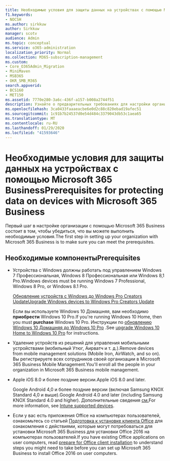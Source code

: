 ```yaml
---
title: Необходимые условия для защиты данных на устройствах с помощью Microsoft 365 Business
f1.keywords:
- NOCSH
ms.author: sirkkuw
author: Sirkkuw
manager: scotv
audience: Admin
ms.topic: conceptual
ms.service: o365-administration
localization_priority: Normal
ms.collection: M365-subscription-management
ms.custom:
- Core_O365Admin_Migration
- MiniMaven
- MSB365
- OKR_SMB_M365
search.appverid:
- BCS160
- MET150
ms.assetid: 7770e280-3a6c-436f-a157-b008a2744f51
description: Узнайте о предварительных требованиях для настройки организации с помощью Microsoft 365 Business.
ms.openlocfilehash: 3ca0433faaaeacbe6e0d2c88c820ebad19afec51
ms.sourcegitcommit: 1c91b7b24537d0e54d484c3379043db53c1aea65
ms.translationtype: MT
ms.contentlocale: ru-RU
ms.lasthandoff: 01/29/2020
ms.locfileid: "41593646"
---
```

# <a name="prerequisites-for-protecting-data-on-devices-with-microsoft-365-business"></a><span data-ttu-id="16b02-103">Необходимые условия для защиты данных на устройствах с помощью Microsoft 365 Business</span><span class="sxs-lookup"><span data-stu-id="16b02-103">Prerequisites for protecting data on devices with Microsoft 365 Business</span></span>

<span data-ttu-id="16b02-104">Первый шаг в настройке организации с помощью Microsoft 365 Business состоит в том, чтобы убедиться, что вы можете выполнить необходимые условия.</span><span class="sxs-lookup"><span data-stu-id="16b02-104">The first step in setting up your organization with Microsoft 365 Business is to make sure you can meet the prerequisites.</span></span>
  
## <a name="prerequisites"></a><span data-ttu-id="16b02-105">Необходимые компоненты</span><span class="sxs-lookup"><span data-stu-id="16b02-105">Prerequisites</span></span>

- <span data-ttu-id="16b02-106">Устройства с Windows должны работать под управлением Windows 7 Профессиональная, Windows 8 Профессиональная или Windows 8,1 Pro.</span><span class="sxs-lookup"><span data-stu-id="16b02-106">Windows devices must be running Windows 7 Professional, Windows 8 Pro, or Windows 8.1 Pro.</span></span>
    
    [<span data-ttu-id="16b02-107">Обновление устройств с Windows до Windows Pro Creators Update</span><span class="sxs-lookup"><span data-stu-id="16b02-107">Upgrade Windows devices to Windows Pro Creators Update</span></span>](upgrade-to-windows-pro-creators-update.md)
    
    <span data-ttu-id="16b02-108">Если вы используете Windows 10 Домашняя, вам необходимо **приобрести** Windows 10 Pro.</span><span class="sxs-lookup"><span data-stu-id="16b02-108">If you're running Windows 10 Home, then you must **purchase** Windows  10 Pro.</span></span> <span data-ttu-id="16b02-109">Инструкции по [обновлению Windows 10 Домашняя до Windows 10 Pro](https://support.office.com/article/0aee10c1-4d34-43ee-a325-579c6c2df90e?ui=en-US&rs=en-US&ad=US) .</span><span class="sxs-lookup"><span data-stu-id="16b02-109">See [upgrade Windows 10 Home to Windows 10 Pro](https://support.office.com/article/0aee10c1-4d34-43ee-a325-579c6c2df90e?ui=en-US&rs=en-US&ad=US) for instructions.</span></span> 
    
- <span data-ttu-id="16b02-110">Удаление устройств из решений для управления мобильными устройствами (мобильный Утюг, Аирватч и т. д.).</span><span class="sxs-lookup"><span data-stu-id="16b02-110">Remove devices from mobile management solutions (Mobile Iron, AirWatch, and so on).</span></span> <span data-ttu-id="16b02-111">Вы регистрируете всех сотрудников своей организации в Microsoft 365 Business Mobile Management.</span><span class="sxs-lookup"><span data-stu-id="16b02-111">You'll enroll all the people in your organization in Microsoft 365 Business mobile management.</span></span>
    
- <span data-ttu-id="16b02-112">Apple iOS 8.0 и более поздние версии.</span><span class="sxs-lookup"><span data-stu-id="16b02-112">Apple iOS 8.0 and later.</span></span>
    
    <span data-ttu-id="16b02-113">Google Android 4,0 и более поздние версии (включая Samsung KNOX Standard 4,0 и выше).</span><span class="sxs-lookup"><span data-stu-id="16b02-113">Google Android 4.0 and later (including Samsung KNOX Standard 4.0 and higher).</span></span> <span data-ttu-id="16b02-114">Дополнительные сведения [см.](https://go.microsoft.com/fwlink/p/?linkid=852307)</span><span class="sxs-lookup"><span data-stu-id="16b02-114">For more information, see [Intune supported devices](https://go.microsoft.com/fwlink/p/?linkid=852307).</span></span>
    
- <span data-ttu-id="16b02-115">Если у вас есть приложения Office на компьютерах пользователей, ознакомьтесь со статьей [Подготовка к установке клиента Office](prepare-for-office-client-deployment.md) для ознакомления с действиями, которые могут потребоваться для установки Microsoft 365 Business для установки Office 2016 на компьютерах пользователей.</span><span class="sxs-lookup"><span data-stu-id="16b02-115">If you have existing Office applications on user computers, read [prepare for Office client installation](prepare-for-office-client-deployment.md) to understand steps you might need to take before you can set up Microsoft 365 Business to install Office 2016 on user computers.</span></span> 
